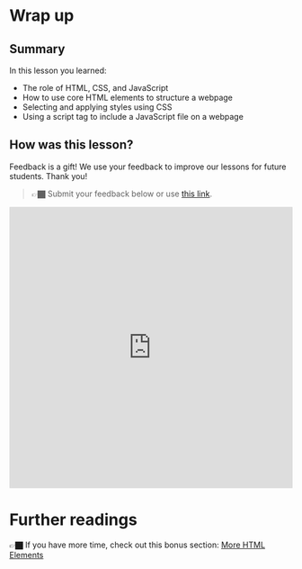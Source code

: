 # Wrap up

## Summary

In this lesson you learned:

- The role of HTML, CSS, and JavaScript
- How to use core HTML elements to structure a webpage
- Selecting and applying styles using CSS
- Using a script tag to include a JavaScript file on a webpage

## How was this lesson?

Feedback is a gift! We use your feedback to improve our lessons for future students. Thank you!

<!-- TODO: Update form -->

> 👉🏿 Submit your feedback  below or use [this link](https://docs.google.com/forms/d/e/1FAIpQLSc_tq1mTDFEFR6KfVJnTxBN0sSVaIkXcm3z0V94t7EBFJXLJg/viewform).


<div style="width:100%;height:500px;"><iframe src="https://docs.google.com/forms/d/e/1FAIpQLSc_tq1mTDFEFR6KfVJnTxBN0sSVaIkXcm3z0V94t7EBFJXLJg/viewform?embedded=true" frameborder="0" sandbox="allow-scripts allow-popups allow-top-navigation-by-user-activation allow-forms allow-same-origin" allowfullscreen="" style="width: 100%; height: 100%; border-radius: 1px; pointer-events: auto; background-color: white;"></iframe></div>

# Further readings

<aside>

👉🏿 If you have more time, check out this bonus section: [More HTML Elements](bonus-more-html-elements.md)

</aside>
